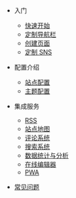 - 入门
  - [快速开始](zh-cn/quickstart.md)
  - [定制导航栏](zh-cn/custom-navbar.md)
  - [创建页面](zh-cn/creating-pages.md)
  - [定制 SNS](zh-cn/custom-sns.md)

- 配置介绍
  - [站点配置](zh-cn/site-configuration.md)
  - [主题配置](zh-cn/theme-configuration.md)

- 集成服务
  - [RSS](rss.md)
  - [站点地图](sitemap.md)
  - [评论系统](comment.md)
  - [搜索系统](search.md)
  - [数据统计与分析](analytics.md)
  - [在线编辑器](editor.md)
  - [PWA](pwa.md)

- [常见问题](common-problem.md)